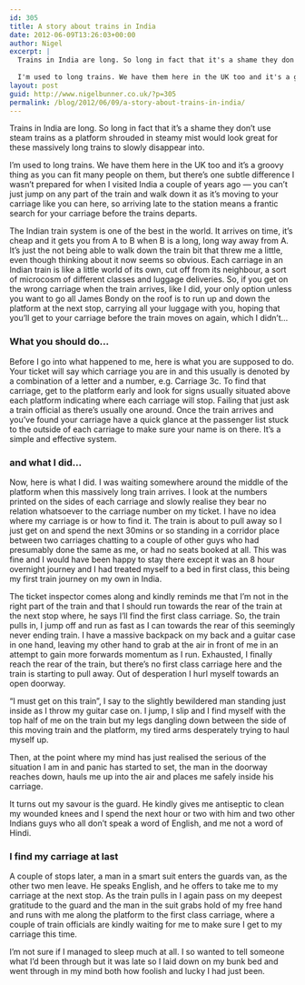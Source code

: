 ```yaml
---
id: 305
title: A story about trains in India
date: 2012-06-09T13:26:03+00:00
author: Nigel
excerpt: |
  Trains in India are long. So long in fact that it's a shame they don't use steam trains as a platform shrouded in steamy mist would look great for these massively long trains to slowly disappear into.
  
  I'm used to long trains. We have them here in the UK too and it's a groovy thing as you can fit many people on them, but there's one subtle difference I wasn't prepared for when I visited India a couple of years ago &mdash; you can't just jump on any part of the train and walk down it as it's moving to your carriage like you can here, so arriving late to the station means a frantic search for your carriage before the trains departs.
layout: post
guid: http://www.nigelbunner.co.uk/?p=305
permalink: /blog/2012/06/09/a-story-about-trains-in-india/
---
```

Trains in India are long. So long in fact that it&#8217;s a shame they don&#8217;t use steam trains as a platform shrouded in steamy mist would look great for these massively long trains to slowly disappear into.

I&#8217;m used to long trains. We have them here in the UK too and it&#8217;s a groovy thing as you can fit many people on them, but there&#8217;s one subtle difference I wasn&#8217;t prepared for when I visited India a couple of years ago &mdash; you can&#8217;t just jump on any part of the train and walk down it as it&#8217;s moving to your carriage like you can here, so arriving late to the station means a frantic search for your carriage before the trains departs.

The Indian train system is one of the best in the world. It arrives on time, it&#8217;s cheap and it gets you from A to B when B is a long, long way away from A. It&#8217;s just the not being able to walk down the train bit that threw me a little, even though thinking about it now seems so obvious. Each carriage in an Indian train is like a little world of its own, cut off from its neighbour, a sort of microcosm of different classes and luggage deliveries. So, if you get on the wrong carriage when the train arrives, like I did, your only option unless you want to go all James Bondy on the roof is to run up and down the platform at the next stop, carrying all your luggage with you, hoping that you&#8217;ll get to your carriage before the train moves on again, which I didn&#8217;t&#8230;

### What you should do&hellip;

Before I go into what happened to me, here is what you are supposed to do. Your ticket will say which carriage you are in and this usually is denoted by a combination of a letter and a number, e.g. Carriage 3c. To find that carriage, get to the platform early and look for signs usually situated above each platform indicating where each carriage will stop. Failing that just ask a train official as there&#8217;s usually one around. Once the train arrives and you&#8217;ve found your carriage have a quick glance at the passenger list stuck to the outside of each carriage to make sure your name is on there. It&#8217;s a simple and effective system.

### and what I did&hellip;

Now, here is what I did. I was waiting somewhere around the middle of the platform when this massively long train arrives. I look at the numbers printed on the sides of each carriage and slowly realise they bear no relation whatsoever to the carriage number on my ticket. I have no idea where my carriage is or how to find it. The train is about to pull away so I just get on and spend the next 30mins or so standing in a corridor place between two carriages chatting to a couple of other guys who had presumably done the same as me, or had no seats booked at all. This was fine and I would have been happy to stay there except it was an 8 hour overnight journey and I had treated myself to a bed in first class, this being my first train journey on my own in India.

The ticket inspector comes along and kindly reminds me that I&#8217;m not in the right part of the train and that I should run towards the rear of the train at the next stop where, he says I&#8217;ll find the first class carriage. So, the train pulls in, I jump off and run as fast as I can towards the rear of this seemingly never ending train. I have a massive backpack on my back and a guitar case in one hand, leaving my other hand to grab at the air in front of me in an attempt to gain more forwards momentum as I run. Exhausted, I finally reach the rear of the train, but there&#8217;s no first class carriage here and the train is starting to pull away. Out of desperation I hurl myself towards an open doorway.

&#8220;I must get on this train&#8221;, I say to the slightly bewildered man standing just inside as I throw my guitar case on. I jump, I slip and I find myself with the top half of me on the train but my legs dangling down between the side of this moving train and the platform, my tired arms desperately trying to haul myself up.

Then, at the point where my mind has just realised the serious of the situation I am in and panic has started to set, the man in the doorway reaches down, hauls me up into the air and places me safely inside his carriage.

It turns out my savour is the guard. He kindly gives me antiseptic to clean my wounded knees and I spend the next hour or two with him and two other Indians guys who all don&#8217;t speak a word of English, and me not a word of Hindi.

### I find my carriage at last

A couple of stops later, a man in a smart suit enters the guards van, as the other two men leave. He speaks English, and he offers to take me to my carriage at the next stop. As the train pulls in I again pass on my deepest gratitude to the guard and the man in the suit grabs hold of my free hand and runs with me along the platform to the first class carriage, where a couple of train officials are kindly waiting for me to make sure I get to my carriage this time.

I&#8217;m not sure if I managed to sleep much at all. I so wanted to tell someone what I&#8217;d been through but it was late so I laid down on my bunk bed and went through in my mind both how foolish and lucky I had just been.